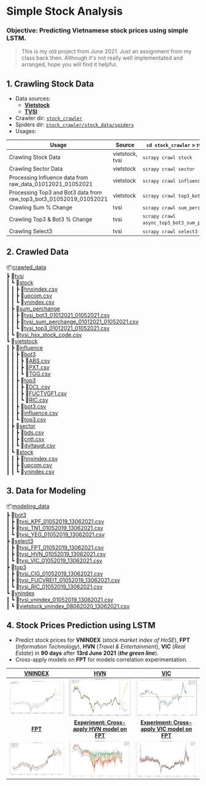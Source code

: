 # Simple Stock Analysis

### Objective: Predicting Vietnamese stock prices using simple LSTM.

> This is my old project from June 2021. Just an assignment from my class back then. Although it's not really well implementated and arranged, hope you will find it helpful.

## 1. Crawling Stock Data
- Data sources:
    - [**Vietstock**](https://finance.vietstock.vn)
    - [**TVSI**](https://finance.tvsi.com.vn)
- Crawler dir: [`stock_crawler`](./stock_crawler/)
- Spiders dir: [`stock_crawler/stock_data/spiders`](./stock_crawler/stock_data/spiders/)
- Usages:

| Usage | Source | `cd stock_crawler` > run cmd |
|---|---|---|
| Crawling Stock Data | vietstock, tvsi | `scrapy crawl stock` |
| Crawling Sector Data | vietstock | `scrapy crawl sector` |
| Processing Influence data from raw_data_01012021_01052021 | vietstock | `scrapy crawl influence` |
| Processing Top3 and Bot3 data from raw_top3_bot3_01052019_01052021 | vietstock | `scrapy crawl top3_bot3` |
| Crawling Sum % Change | tvsi | `scrapy crawl sum_perchange` |
| Crawling Top3 & Bot3 % Change | tvsi | `scrapy crawl async_top3_bot3_sum_perchange` |
| Crawling Select3 | tvsi | `scrapy crawl select3` |

## 2. Crawled Data
📦[crawled_data](./crawled_data)\
 ┣ 📂[tvsi](./crawled_data/tvsi)\
 ┃ ┗ 📂[stock](./crawled_data/tvsi/stock)\
 ┃ ┃ ┣ 📜[hnxindex.csv](./crawled_data/tvsi/stock/hnxindex.csv)\
 ┃ ┃ ┣ 📜[upcom.csv](./crawled_data/tvsi/stock/upcom.csv)\
 ┃ ┃ ┗ 📜[vnindex.csv](./crawled_data/tvsi/stock/vnindex.csv)\
 ┃ ┣ 📂[sum_perchange](./crawled_data/tvsi/sum_perchange)\
 ┃ ┃ ┣ 📜[tvsi_bot3_01012021_01052021.csv](./crawled_data/tvsi/sum_perchange/tvsi_bot3_01012021_01052021.csv)\
 ┃ ┃ ┣ 📜[tvsi_sum_perchange_01012021_01052021.csv](./crawled_data/tvsi/sum_perchange/tvsi_sum_perchange_01012021_01052021.csv)\
 ┃ ┃ ┗ 📜[tvsi_top3_01012021_01052021.csv](./crawled_data/tvsi/sum_perchange/tvsi_top3_01012021_01052021.csv)\
 ┃ ┗ 📜[tvsi_hsx_stock_code.csv](./crawled_data/tvsi/tvsi_hsx_stock_code.csv)\
 ┗ 📂[vietstock](./crawled_data/vietstock)\
 ┃ ┣ 📂[influence](./crawled_data/vietstock/influence)\
 ┃ ┃ ┣ 📂[bot3](./crawled_data/vietstock/influence/bot3)\
 ┃ ┃ ┃ ┣ 📜[ABS.csv](./crawled_data/vietstock/influence/bot3/ABS.csv)\
 ┃ ┃ ┃ ┣ 📜[PXT.csv](./crawled_data/vietstock/influence/bot3/PXT.csv)\
 ┃ ┃ ┃ ┗ 📜[TGG.csv](./crawled_data/vietstock/influence/bot3/TGG.csv)\
 ┃ ┃ ┣ 📂[top3](./crawled_data/vietstock/influence/top3)\
 ┃ ┃ ┃ ┣ 📜[DCL.csv](./crawled_data/vietstock/influence/top3/DCL.csv)\
 ┃ ┃ ┃ ┣ 📜[FUCTVGF1.csv](./crawled_data/vietstock/influence/top3/FUCTVGF1.csv)\
 ┃ ┃ ┃ ┗ 📜[RIC.csv](./crawled_data/vietstock/influence/top3/RIC.csv)\
 ┃ ┃ ┣ 📜[bot3.csv](./crawled_data/vietstock/influence/bot3.csv)\
 ┃ ┃ ┣ 📜[influence.csv](./crawled_data/vietstock/influence/influence.csv)\
 ┃ ┃ ┗ 📜[top3.csv](./crawled_data/vietstock/influence/top3.csv)\
 ┃ ┣ 📂[sector](./crawled_data/vietstock/sector)\
 ┃ ┃ ┣ 📜[bds.csv](./crawled_data/vietstock/sector/bds.csv)\
 ┃ ┃ ┣ 📜[cntt.csv](./crawled_data/vietstock/sector/cntt.csv)\
 ┃ ┃ ┗ 📜[dvltaugt.csv](./crawled_data/vietstock/sector/dvltaugt.csv)\
 ┃ ┗ 📂[stock](./crawled_data/vietstock/stock)\
 ┃ ┃ ┣ 📜[hnxindex.csv](./crawled_data/vietstock/stock/hnxindex.csv)\
 ┃ ┃ ┣ 📜[upcom.csv](./crawled_data/vietstock/stock/upcom.csv)\
 ┃ ┃ ┗ 📜[vnindex.csv](./crawled_data/vietstock/stock/vnindex.csv)
 
 ## 3. Data for Modeling
 📦[modeling_data](./modeling_data)\
 ┣ 📂[bot3](./modeling_data/bot3)\
 ┃ ┣ 📜[tvsi_KPF_01052019_13062021.csv](./modeling_data/bot3/tvsi_KPF_01052019_13062021.csv)\
 ┃ ┣ 📜[tvsi_TN1_01052019_13062021.csv](./modeling_data/bot3/tvsi_TN1_01052019_13062021.csv)\
 ┃ ┗ 📜[tvsi_YEG_01052019_13062021.csv](./modeling_data/bot3/tvsi_YEG_01052019_13062021.csv)\
 ┣ 📂[select3](./modeling_data/select3)\
 ┃ ┣ 📜[tvsi_FPT_01052019_13062021.csv](./modeling_data/select3/tvsi_FPT_01052019_13062021.csv)\
 ┃ ┣ 📜[tvsi_HVN_01052019_13062021.csv](./modeling_data/select3/tvsi_HVN_01052019_13062021.csv)\
 ┃ ┗ 📜[tvsi_VIC_01052019_13062021.csv](./modeling_data/select3/tvsi_VIC_01052019_13062021.csv)\
 ┣ 📂[top3](./modeling_data/top3)\
 ┃ ┣ 📜[tvsi_CIG_01052019_13062021.csv](./modeling_data/top3/tvsi_CIG_01052019_13062021.csv)\
 ┃ ┣ 📜[tvsi_FUCVREIT_01052019_13062021.csv](./modeling_data/top3/tvsi_FUCVREIT_01052019_13062021.csv)\
 ┃ ┗ 📜[tvsi_RIC_01052019_13062021.csv](./modeling_data/top3/tvsi_RIC_01052019_13062021.csv)\
 ┗ 📂[vnindex](./modeling_data/vnindex)\
 ┃ ┗ 📜[tvsi_vnindex_01052019_13062021.csv](./modeling_data/vnindex/tvsi_vnindex_01052019_13062021.csv)\
 ┃ ┗ 📜[vietstock_vnindex_08062020_13062021.csv](./modeling_data/vnindex/vietstock_vnindex_08062020_13062021.csv)

## 4. Stock Prices Prediction using LSTM
- Predict stock prices for **VNINDEX** (*stock market index of HoSE*), **FPT** (*Information Technology*), **HVN** (*Travel & Entertainment*), **VIC** (*Real Estate*) in **90 days** after **13rd June 2021** (***the green line***).
- Cross-apply models on **FPT** for models correlation experimentation.

| [**VNINDEX**](./Modeling%20for%20VNINDEX.ipynb) | [**HVN**](./Modeling%20for%20HVN.ipynb) | [**VIC**](./Modeling%20for%20VIC.ipynb) |
|:---:|:---:|:---:|
| <img src="./assets/vnindex_predictions.png" > | <img src="./assets/hvn_predictions.png" > | <img src="./assets/vic_predictions.png" > |
| [**FPT**](./Modeling%20for%20FPT.ipynb) | [**Experiment: Cross-apply HVN model on FPT**](./Cross_apply_on_FPT.ipynb) | [**Experiment: Cross-apply VIC model on FPT**](./Cross_apply_on_FPT.ipynb) |
| <img src="./assets/fpt_predictions.png" > | <img src="./assets/cross_apply_hvn_model_on_fpt.png" > | <img src="./assets/cross_apply_vic_model_on_fpt.png" > |
